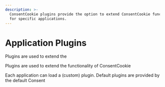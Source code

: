 ```yaml
---
description: >-
  ConsentCookie plugins provide the option to extend ConsentCookie functionality
  for specific applications.
---
```


# Application Plugins

Plugins are used to extend the



Plugins are used to extend the functionality of ConsentCookie



Each application can load a \(custom\) plugin. Default plugins are provided by the default Consent

